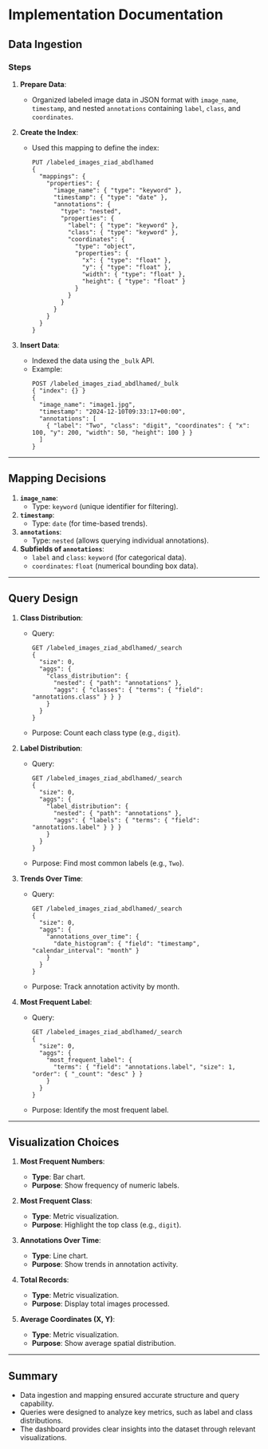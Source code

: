 # Implementation Documentation

## Data Ingestion

### Steps
1. **Prepare Data**:
   - Organized labeled image data in JSON format with `image_name`, `timestamp`, and nested `annotations` containing `label`, `class`, and `coordinates`.

2. **Create the Index**:
   - Used this mapping to define the index:
     ```
     PUT /labeled_images_ziad_abdlhamed
     {
       "mappings": {
         "properties": {
           "image_name": { "type": "keyword" },
           "timestamp": { "type": "date" },
           "annotations": {
             "type": "nested",
             "properties": {
               "label": { "type": "keyword" },
               "class": { "type": "keyword" },
               "coordinates": {
                 "type": "object",
                 "properties": {
                   "x": { "type": "float" },
                   "y": { "type": "float" },
                   "width": { "type": "float" },
                   "height": { "type": "float" }
                 }
               }
             }
           }
         }
       }
     }
     ```

3. **Insert Data**:
   - Indexed the data using the `_bulk` API.
   - Example:
     ```
     POST /labeled_images_ziad_abdlhamed/_bulk
     { "index": {} }
     {
       "image_name": "image1.jpg",
       "timestamp": "2024-12-10T09:33:17+00:00",
       "annotations": [
         { "label": "Two", "class": "digit", "coordinates": { "x": 100, "y": 200, "width": 50, "height": 100 } }
       ]
     }
     ```

---

## Mapping Decisions

1. **`image_name`**:
   - Type: `keyword` (unique identifier for filtering).
2. **`timestamp`**:
   - Type: `date` (for time-based trends).
3. **`annotations`**:
   - Type: `nested` (allows querying individual annotations).
4. **Subfields of `annotations`**:
   - `label` and `class`: `keyword` (for categorical data).
   - `coordinates`: `float` (numerical bounding box data).

---

## Query Design

1. **Class Distribution**:
   - Query:
     ```
     GET /labeled_images_ziad_abdlhamed/_search
     {
       "size": 0,
       "aggs": {
         "class_distribution": {
           "nested": { "path": "annotations" },
           "aggs": { "classes": { "terms": { "field": "annotations.class" } } }
         }
       }
     }
     ```
   - Purpose: Count each class type (e.g., `digit`).

2. **Label Distribution**:
   - Query:
     ```
     GET /labeled_images_ziad_abdlhamed/_search
     {
       "size": 0,
       "aggs": {
         "label_distribution": {
           "nested": { "path": "annotations" },
           "aggs": { "labels": { "terms": { "field": "annotations.label" } } }
         }
       }
     }
     ```
   - Purpose: Find most common labels (e.g., `Two`).

3. **Trends Over Time**:
   - Query:
     ```
     GET /labeled_images_ziad_abdlhamed/_search
     {
       "size": 0,
       "aggs": {
         "annotations_over_time": {
           "date_histogram": { "field": "timestamp", "calendar_interval": "month" }
         }
       }
     }
     ```
   - Purpose: Track annotation activity by month.

4. **Most Frequent Label**:
   - Query:
     ```
     GET /labeled_images_ziad_abdlhamed/_search
     {
       "size": 0,
       "aggs": {
         "most_frequent_label": {
           "terms": { "field": "annotations.label", "size": 1, "order": { "_count": "desc" } }
         }
       }
     }
     ```
   - Purpose: Identify the most frequent label.

---

## Visualization Choices

1. **Most Frequent Numbers**:
   - **Type**: Bar chart.
   - **Purpose**: Show frequency of numeric labels.

2. **Most Frequent Class**:
   - **Type**: Metric visualization.
   - **Purpose**: Highlight the top class (e.g., `digit`).

3. **Annotations Over Time**:
   - **Type**: Line chart.
   - **Purpose**: Show trends in annotation activity.

4. **Total Records**:
   - **Type**: Metric visualization.
   - **Purpose**: Display total images processed.

5. **Average Coordinates (X, Y)**:
   - **Type**: Metric visualization.
   - **Purpose**: Show average spatial distribution.

---

## Summary

- Data ingestion and mapping ensured accurate structure and query capability.
- Queries were designed to analyze key metrics, such as label and class distributions.
- The dashboard provides clear insights into the dataset through relevant visualizations.

